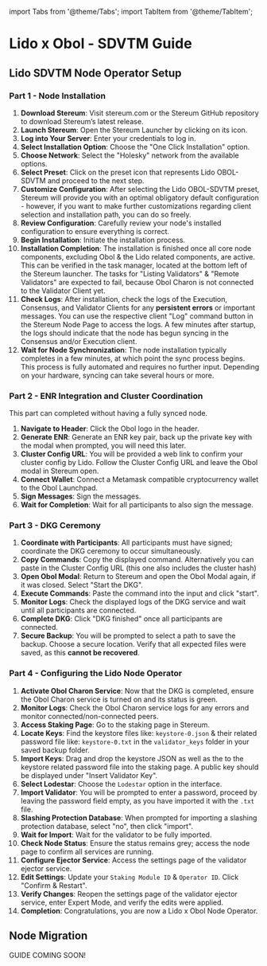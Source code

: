 import Tabs from '@theme/Tabs';
import TabItem from '@theme/TabItem';

# Lido x Obol - SDVTM Guide


## Lido SDVTM Node Operator Setup


### Part 1 - Node Installation


1. **Download Stereum**: Visit stereum.com or the Stereum GitHub repository to download Stereum’s latest release.
2. **Launch Stereum**: Open the Stereum Launcher by clicking on its icon.
3. **Log into Your Server**: Enter your credentials to log in.
4. **Select Installation Option**: Choose the "One Click Installation" option.
5. **Choose Network**: Select the "Holesky" network from the available options.
6. **Select Preset**: Click on the preset icon that represents Lido OBOL-SDVTM and proceed to the next step.
7. **Customize Configuration**: After selecting the Lido OBOL-SDVTM preset, Stereum will provide you with an optimal obligatory default configuration - however, if you want to make further customizations regarding client selection and installation path, you can do so freely.
8. **Review Configuration**: Carefully review your node's installed configuration to ensure everything is correct.
9. **Begin Installation**: Initiate the installation process.
10. **Installation Completion**: The installation is finished once all core node components, excluding Obol & the Lido related components, are active. This can be verified in the task manager, located at the bottom left of the Stereum launcher. The tasks for "Listing Validators" & "Remote Validators" are expected to fail, because Obol Charon is not connected to the Validator Client yet.
11. **Check Logs**: After installation, check the logs of the Execution, Consensus, and Validator Clients for any **persistent errors** or important messages. You can use the respective client "Log" command button in the Stereum Node Page to access the logs. A few minutes after startup, the logs should indicate that the node has begun syncing in the Consensus and/or Execution client.
12. **Wait for Node Synchronization**: The node installation typically completes in a few minutes, at which point the sync process begins. This process is fully automated and requires no further input. Depending on your hardware, syncing can take several hours or more.

### Part 2 - ENR Integration and Cluster Coordination

This part can completed without having a fully synced node. 

1. **Navigate to Header**: Click the Obol logo in the header.
2. **Generate ENR**: Generate an ENR key pair, back up the private key with the modal when prompted, you will need this later.
3. **Cluster Config URL**: You will be provided a web link to confirm your cluster config by Lido. Follow the Cluster Config URL and leave the Obol modal in Stereum open.
4. **Connect Wallet**: Connect a Metamask compatible cryptocurrency wallet to the Obol Launchpad.
5. **Sign Messages**: Sign the messages.
6. **Wait for Completion**: Wait for all participants to also sign the message.


### Part 3 - DKG Ceremony

1. **Coordinate with Participants**: All participants must have signed; coordinate the DKG ceremony to occur simultaneously.
2. **Copy Commands**: Copy the displayed command. Alternatively you can paste in the Cluster Config URL (this one also includes the cluster hash)
3. **Open Obol Modal**: Return to Stereum and open the Obol Modal again, if it was closed. Select "Start the DKG".
4. **Execute Commands**: Paste the command into the input and click "start".
5. **Monitor Logs**: Check the displayed logs of the DKG service and wait until all participants are connected.
6. **Complete DKG**: Click "DKG finished" once all participants are connected.
7. **Secure Backup**: You will be prompted to select a path to save the backup. Choose a secure location. Verify that all expected files were saved, as this **cannot be recovered**.


### Part 4 - Configuring the Lido Node Operator

1. **Activate Obol Charon Service**: Now that the DKG is completed, ensure the Obol Charon service is turned on and its status is green.
2. **Monitor Logs**: Check the Obol Charon service logs for any errors and monitor connected/non-connected peers.
3. **Access Staking Page**: Go to the staking page in Stereum.
1. **Locate Keys**: Find the keystore files like: `keystore-0.json` & their related password file like: `keystore-0.txt` in the `validator_keys` folder in your saved backup folder.
2. **Import Keys**: Drag and drop the keystore JSON as well as the to the keystore related password file into the staking page. A public key should be displayed under "Insert Validator Key".
6. **Select Lodestar**: Choose the `Lodestar` option in the interface.
7. **Import Validator**: You will be prompted to enter a password, proceed by leaving the password field empty, as you have imported it with the `.txt` file.
8. **Slashing Protection Database**: When prompted for importing a slashing protection database, select "no", then click "import".
9. **Wait for Import**: Wait for the validator to be fully imported.
10. **Check Node Status**: Ensure the status remains grey; access the node page to confirm all services are running.
11. **Configure Ejector Service**: Access the settings page of the validator ejector service.
12. **Edit Settings**: Update your `Staking Module ID` & `Operator ID`. Click "Confirm & Restart".
13. **Verify Changes**: Reopen the settings page of the validator ejector service, enter Expert Mode, and verify the edits were applied.
14. **Completion**: Congratulations, you are now a Lido x Obol Node Operator.



## Node Migration 

GUIDE COMING SOON!
